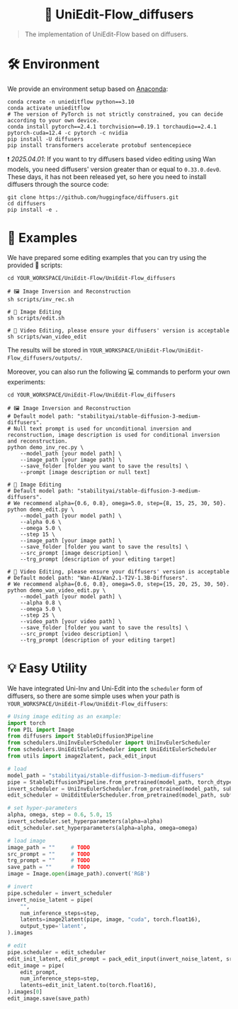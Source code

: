 
<div align="center">

<h1> 🤗 UniEdit-Flow_diffusers </h1>

</div>

> The implementation of UniEdit-Flow based on diffusers.

<h1> 🛠️ Environment </h1>

We provide an environment setup based on [Anaconda](https://www.anaconda.com/):

```shell
conda create -n unieditflow python==3.10
conda activate unieditflow
# The version of PyTorch is not strictly constrained, you can decide according to your own device.
conda install pytorch==2.4.1 torchvision==0.19.1 torchaudio==2.4.1 pytorch-cuda=12.4 -c pytorch -c nvidia
pip install -U diffusers
pip install transformers accelerate protobuf sentencepiece
```

❗ *2025.04.01*: If you want to try diffusers based video editing using Wan models, you need diffusers' version greater than or equal to `0.33.0.dev0`. These days, it has not been released yet, so here you need to install diffusers through the source code:

```shell
git clone https://github.com/huggingface/diffusers.git
cd diffusers
pip install -e .
```


<h1> 🧪 Examples </h1>

We have prepared some editing examples that you can try using the provided 📰 scripts:

```shell
cd YOUR_WORKSPACE/UniEdit-Flow/UniEdit-Flow_diffusers

# 🖼️ Image Inversion and Reconstruction
sh scripts/inv_rec.sh

# 🎨 Image Editing
sh scripts/edit.sh

# 🎥 Video Editing, please ensure your diffusers' version is acceptable
sh scripts/wan_video_edit
```

The results will be stored in `YOUR_WORKSPACE/UniEdit-Flow/UniEdit-Flow_diffusers/outputs/`.

Moreover, you can also run the following 💻 commands to perform your own experiments:

```shell
cd YOUR_WORKSPACE/UniEdit-Flow/UniEdit-Flow_diffusers

# 🖼️ Image Inversion and Reconstruction 
# Default model path: "stabilityai/stable-diffusion-3-medium-diffusers".
# Null text prompt is used for unconditional inversion and reconstruction, image description is used for conditional inversion and reconstruction.
python demo_inv_rec.py \
    --model_path [your model path] \
    --image_path [your image path] \
    --save_folder [folder you want to save the results] \
    --prompt [image description or null text]

# 🎨 Image Editing
# Default model path: "stabilityai/stable-diffusion-3-medium-diffusers".
# We recommend alpha={0.6, 0.8}, omega=5.0, step={8, 15, 25, 30, 50}.
python demo_edit.py \
    --model_path [your model path] \
    --alpha 0.6 \
    --omega 5.0 \
    --step 15 \
    --image_path [your image path] \
    --save_folder [folder you want to save the results] \
    --src_prompt [image description] \
    --trg_prompt [description of your editing target]

# 🎥 Video Editing, please ensure your diffusers' version is acceptable
# Default model path: "Wan-AI/Wan2.1-T2V-1.3B-Diffusers".
# We recommend alpha={0.6, 0.8}, omega=5.0, step={15, 20, 25, 30, 50}.
python demo_wan_video_edit.py \
    --model_path [your model path] \
    --alpha 0.8 \
    --omega 5.0 \
    --step 25 \
    --video_path [your video path] \
    --save_folder [folder you want to save the results] \
    --src_prompt [video description] \
    --trg_prompt [description of your editing target]
```



<h1> 💡 Easy Utility </h1>

We have integrated Uni-Inv and Uni-Edit into the `scheduler` form of diffusers, so there are some simple uses when your path is `YOUR_WORKSPACE/UniEdit-Flow/UniEdit-Flow_diffusers`:

```python
# Using image editing as an example:
import torch
from PIL import Image 
from diffusers import StableDiffusion3Pipeline
from schedulers.UniInvEulerScheduler import UniInvEulerScheduler
from schedulers.UniEditEulerScheduler import UniEditEulerScheduler
from utils import image2latent, pack_edit_input

# load
model_path = "stabilityai/stable-diffusion-3-medium-diffusers"
pipe = StableDiffusion3Pipeline.from_pretrained(model_path, torch_dtype=torch.float16).to("cuda")
invert_scheduler = UniInvEulerScheduler.from_pretrained(model_path, subfolder='scheduler')
edit_scheduler = UniEditEulerScheduler.from_pretrained(model_path, subfolder='scheduler')

# set hyper-parameters
alpha, omega, step = 0.6, 5.0, 15
invert_scheduler.set_hyperparameters(alpha=alpha)
edit_scheduler.set_hyperparameters(alpha=alpha, omega=omega)

# load image 
image_path = ""     # TODO
src_prompt = ""     # TODO
trg_prompt = ""     # TODO
save_path = ""      # TODO
image = Image.open(image_path).convert('RGB')

# invert
pipe.scheduler = invert_scheduler
invert_noise_latent = pipe(
    "",
    num_inference_steps=step,
    latents=image2latent(pipe, image, "cuda", torch.float16),
    output_type='latent',
).images

# edit
pipe.scheduler = edit_scheduler
edit_init_latent, edit_prompt = pack_edit_input(invert_noise_latent, src_prompt, trg_prompt)
edit_image = pipe(
    edit_prompt,
    num_inference_steps=step,
    latents=edit_init_latent.to(torch.float16),
).images[0]
edit_image.save(save_path)
```
